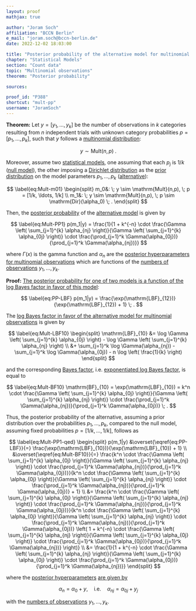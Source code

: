 ```yaml
---
layout: proof
mathjax: true

author: "Joram Soch"
affiliation: "BCCN Berlin"
e_mail: "joram.soch@bccn-berlin.de"
date: 2022-12-02 18:03:00

title: "Posterior probability of the alternative model for multinomial observations"
chapter: "Statistical Models"
section: "Count data"
topic: "Multinomial observations"
theorem: "Posterior probability"

sources:

proof_id: "P388"
shortcut: "mult-pp"
username: "JoramSoch"
---
```



**Theorem:** Let $y = [y_1, \ldots, y_k]$ be the number of observations in $k$ categories resulting from $n$ independent trials with unknown category probabilities $p = [p_1, \ldots, p_k]$, such that $y$ follows a [multinomial distribution](/D/mult):

$$ \label{eq:Mult}
y \sim \mathrm{Mult}(n,p) \; .
$$

Moreover, assume two [statistical models](/D/fpm), one assuming that each $p_j$ is $1/k$ ([null model](/D/h0)), the other imposing a [Dirichlet distribution](/P/mult-prior) as the [prior distribution](/D/prior) on the model parameters $p_1, \ldots, p_k$ ([alternative](/D/h1)):

$$ \label{eq:Mult-m01}
\begin{split}
m_0&: \; y \sim \mathrm{Mult}(n,p), \; p = [1/k, \ldots, 1/k] \\
m_1&: \; y \sim \mathrm{Mult}(n,p), \; p \sim \mathrm{Dir}(\alpha_0) \; .
\end{split}
$$

Then, the [posterior probability](/D/pmp) of the [alternative model](/D/h1) is given by

$$ \label{eq:Mult-PP1}
p(m_1|y) = \frac{1}{1 + k^{-n} \cdot \frac{\Gamma \left( \sum_{j=1}^{k} \alpha_{nj} \right)}{\Gamma \left( \sum_{j=1}^{k} \alpha_{0j} \right)} \cdot \frac{\prod_{j=1}^k \Gamma(\alpha_{0j})}{\prod_{j=1}^k \Gamma(\alpha_{nj})}}
$$

where $\Gamma(x)$ is the gamma function and $\alpha_n$ are the [posterior hyperparameters for multinomial observations](/P/mult-post) which are functions of the [numbers of observations](/D/mult) $y_1, \ldots, y_k$.


**Proof:** [The posterior probability for one of two models is a function of the log Bayes factor in favor of this model](/P/pmp-lbf):

$$ \label{eq:PP-LBF}
p(m_1|y) = \frac{\exp(\mathrm{LBF}_{12})}{\exp(\mathrm{LBF}_{12}) + 1} \; .
$$

The [log Bayes factor in favor of the alternative model for multinomial observations](/P/mult-lbf) is given by

$$ \label{eq:Mult-LBF10}
\begin{split}
\mathrm{LBF}_{10} &= \log \Gamma \left( \sum_{j=1}^{k} \alpha_{0j} \right) - \log \Gamma \left( \sum_{j=1}^{k} \alpha_{nj} \right) \\
&+ \sum_{j=1}^k \log \Gamma(\alpha_{nj}) - \sum_{j=1}^k \log \Gamma(\alpha_{0j}) - n \log \left( \frac{1}{k} \right)
\end{split}
$$

and the corresponding [Bayes factor](/D/bf), i.e. [exponentiated log Bayes factor](/P/lbf-der), is equal to

$$ \label{eq:Mult-BF10}
\mathrm{BF}_{10} = \exp(\mathrm{LBF}_{10}) = k^n \cdot \frac{\Gamma \left( \sum_{j=1}^{k} \alpha_{0j} \right)}{\Gamma \left( \sum_{j=1}^{k} \alpha_{nj} \right)} \cdot \frac{\prod_{j=1}^k \Gamma(\alpha_{nj})}{\prod_{j=1}^k \Gamma(\alpha_{0j})} \; .
$$

Thus, the posterior probability of the alternative, assuming a prior distribution over the probabilities $p_1, \ldots, p_k$, compared to the null model, assuming fixed probabilities $p = [1/k, \ldots, 1/k]$, follows as

$$ \label{eq:Mult-PP1-qed}
\begin{split}
p(m_1|y) &\overset{\eqref{eq:PP-LBF}}{=} \frac{\exp(\mathrm{LBF}_{10})}{\exp(\mathrm{LBF}_{10}) + 1} \\
&\overset{\eqref{eq:Mult-BF10}}{=} \frac{k^n \cdot \frac{\Gamma \left( \sum_{j=1}^{k} \alpha_{0j} \right)}{\Gamma \left( \sum_{j=1}^{k} \alpha_{nj} \right)} \cdot \frac{\prod_{j=1}^k \Gamma(\alpha_{nj})}{\prod_{j=1}^k \Gamma(\alpha_{0j})}}{k^n \cdot \frac{\Gamma \left( \sum_{j=1}^{k} \alpha_{0j} \right)}{\Gamma \left( \sum_{j=1}^{k} \alpha_{nj} \right)} \cdot \frac{\prod_{j=1}^k \Gamma(\alpha_{nj})}{\prod_{j=1}^k \Gamma(\alpha_{0j})} + 1} \\
&= \frac{k^n \cdot \frac{\Gamma \left( \sum_{j=1}^{k} \alpha_{0j} \right)}{\Gamma \left( \sum_{j=1}^{k} \alpha_{nj} \right)} \cdot \frac{\prod_{j=1}^k \Gamma(\alpha_{nj})}{\prod_{j=1}^k \Gamma(\alpha_{0j})}}{k^n \cdot \frac{\Gamma \left( \sum_{j=1}^{k} \alpha_{0j} \right)}{\Gamma \left( \sum_{j=1}^{k} \alpha_{nj} \right)} \cdot \frac{\prod_{j=1}^k \Gamma(\alpha_{nj})}{\prod_{j=1}^k \Gamma(\alpha_{0j})} \left( 1 + k^{-n} \cdot \frac{\Gamma \left( \sum_{j=1}^{k} \alpha_{nj} \right)}{\Gamma \left( \sum_{j=1}^{k} \alpha_{0j} \right)} \cdot \frac{\prod_{j=1}^k \Gamma(\alpha_{0j})}{\prod_{j=1}^k \Gamma(\alpha_{nj})} \right)} \\
&= \frac{1}{1 + k^{-n} \cdot \frac{\Gamma \left( \sum_{j=1}^{k} \alpha_{nj} \right)}{\Gamma \left( \sum_{j=1}^{k} \alpha_{0j} \right)} \cdot \frac{\prod_{j=1}^k \Gamma(\alpha_{0j})}{\prod_{j=1}^k \Gamma(\alpha_{nj})}}
\end{split}
$$

where the [posterior hyperparameters](/D/post) [are given by](/P/mult-post)

$$ \label{eq:Mult-post-par}
\alpha_n = \alpha_0 + y, \quad \text{i.e.} \quad \alpha_{nj} = \alpha_{0j} + y_j
$$

with the [numbers of observations](/D/mult) $y_1, \ldots, y_k$.